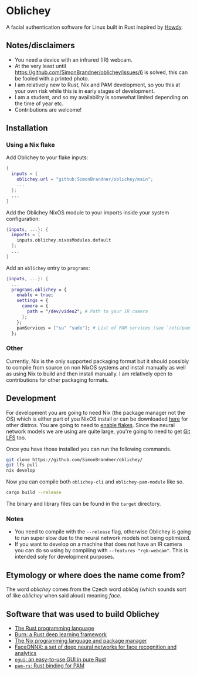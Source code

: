 # Oblichey

A facial authentication software for Linux built in Rust inspired by
[Howdy](https://github.com/boltgolt/howdy/).

## Notes/disclaimers

- You need a device with an infrared (IR) webcam.
- At the very least until https://github.com/SimonBrandner/oblichey/issues/6 is
  solved, this can be fooled with a printed photo.
- I am relatively new to Rust, Nix and PAM development, so you this at your own
  risk while this is in early stages of development.
- I am a student, and so my availability is somewhat limited depending on the
  time of year etc.
- Contributions are welcome!

## Installation

### Using a Nix flake

Add Oblichey to your flake inputs:

```nix
{
  inputs = {
    oblichey.url = "github:SimonBrandner/oblichey/main";
    ...
  };
  ...
}
```

Add the Oblichey NixOS module to your imports inside your system configuration:

```nix
{inputs, ...}: {
  imports = [
    inputs.oblichey.nixosModules.default
  ];
  ...
}
```

Add an `oblichey` entry to `programs`:

```nix
{inputs, ...}: {
  ...
  programs.oblichey = {
    enable = true;
    settings = {
      camera = {
        path = "/dev/video2"; # Path to your IR camera
      };
    };
    pamServices = ["su" "sudo"]; # List of PAM services (see `/etc/pam.d/`) in which a rule for Oblichey should be added
  };
```

### Other

Currently, Nix is the only supported packaging format but it should possibly to
compile from source on non NixOS systems and install manually as well as using
Nix to build and then install manually. I am relatively open to contributions
for other packaging formats.

## Development

For development you are going to need Nix (the package manager not the OS)
which is either part of you NixOS install or can be downloaded
[here](https://nixos.org/download/#nix-install-linux) for other distros. You
are going to need to [enable
flakes](https://nixos.wiki/wiki/Flakes#Enable_flakes_permanently_in_NixOS).
Since the neural network models we are using are quite large, you're going to
need to get [Git LFS](https://git-lfs.com/) too.

Once you have those installed you can run the following commands.

```sh
git clone https://github.com/SimonBrandner/oblichey/
git lfs pull
nix develop
```

Now you can compile both `oblichey-cli` and `oblichey-pam-module` like so.

```sh
cargo build --release
```

The binary and library files can be found in the `target` directory.

### Notes

- You need to compile with the `--release` flag, otherwise Oblichey is going to
  run super slow due to the neural network models not being optimized.
- If you want to develop on a machine that does not have an IR camera you can do
  so using by compiling with `--features "rgb-webcam"`. This is intended soly for
  development purposes.

## Etymology or where does the name come from?

The word _oblichey_ comes from the Czech word _obličej_ (which sounds sort of
like _oblichey_ when said aloud) meaning _face_.

## Software that was used to build Oblichey

- [The Rust programming language](https://www.rust-lang.org/)
- [Burn: a Rust deep learning framework](https://burn.dev/)
- [The Nix programming language and package manager](https://nixos.org/)
- [FaceONNX: a set of deep neural networks for face recognition and analytics](https://github.com/FaceONNX/FaceONNX)
- [`egui`: an easy-to-use GUI in pure Rust](https://github.com/emilk/egui)
- [`pam-rs`: Rust binding for PAM](https://github.com/anowell/pam-rs)
